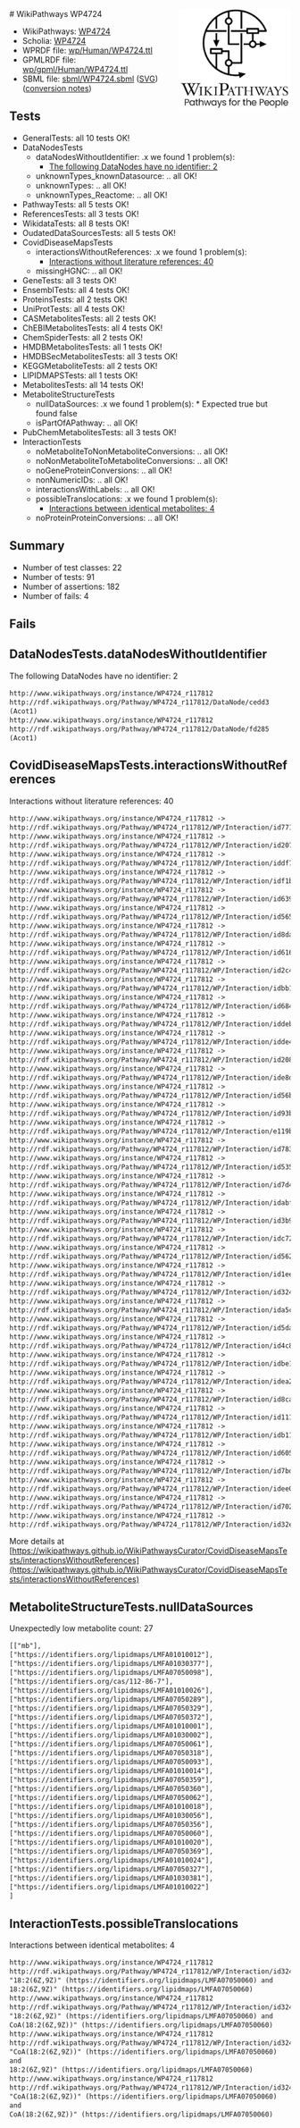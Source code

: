 <img style="float: right; width: 200px" src="../logo.png" />
# WikiPathways WP4724

* WikiPathways: [WP4724](https://identifiers.org/wikipathways:WP4724)
* Scholia: [WP4724](https://scholia.toolforge.org/wikipathways/WP4724)
* WPRDF file: [wp/Human/WP4724.ttl](../wp/Human/WP4724.ttl)
* GPMLRDF file: [wp/gpml/Human/WP4724.ttl](../wp/gpml/Human/WP4724.ttl)
* SBML file: [sbml/WP4724.sbml](../sbml/WP4724.sbml) ([SVG](../sbml/WP4724.svg)) ([conversion notes](../sbml/WP4724.txt))

## Tests
* GeneralTests: all 10 tests OK!
* DataNodesTests
    * dataNodesWithoutIdentifier: .x we found 1 problem(s):
        * [The following DataNodes have no identifier: 2](#d2d32fa1)
    * unknownTypes_knownDatasource: .. all OK!
    * unknownTypes: .. all OK!
    * unknownTypes_Reactome: .. all OK!
* PathwayTests: all 5 tests OK!
* ReferencesTests: all 3 tests OK!
* WikidataTests: all 8 tests OK!
* OudatedDataSourcesTests: all 5 tests OK!
* CovidDiseaseMapsTests
    * interactionsWithoutReferences: .x we found 1 problem(s):
        * [Interactions without literature references: 40](#9701cd3e)
    * missingHGNC: .. all OK!
* GeneTests: all 3 tests OK!
* EnsemblTests: all 4 tests OK!
* ProteinsTests: all 2 tests OK!
* UniProtTests: all 4 tests OK!
* CASMetabolitesTests: all 2 tests OK!
* ChEBIMetabolitesTests: all 4 tests OK!
* ChemSpiderTests: all 2 tests OK!
* HMDBMetabolitesTests: all 1 tests OK!
* HMDBSecMetabolitesTests: all 3 tests OK!
* KEGGMetaboliteTests: all 2 tests OK!
* LIPIDMAPSTests: all 1 tests OK!
* MetabolitesTests: all 14 tests OK!
* MetaboliteStructureTests
    * nullDataSources: .x we found 1 problem(s):
            * Expected true but found false
    * isPartOfAPathway: .. all OK!
* PubChemMetabolitesTests: all 3 tests OK!
* InteractionTests
    * noMetaboliteToNonMetaboliteConversions: .. all OK!
    * noNonMetaboliteToMetaboliteConversions: .. all OK!
    * noGeneProteinConversions: .. all OK!
    * nonNumericIDs: .. all OK!
    * interactionsWithLabels: .. all OK!
    * possibleTranslocations: .x we found 1 problem(s):
        * [Interactions between identical metabolites: 4](#d59038c7)
    * noProteinProteinConversions: .. all OK!


## Summary

* Number of test classes: 22
* Number of tests: 91
* Number of assertions: 182
* Number of fails: 4

## Fails

<a name="d2d32fa1" />

## DataNodesTests.dataNodesWithoutIdentifier

The following DataNodes have no identifier: 2
```
http://www.wikipathways.org/instance/WP4724_r117812 http://rdf.wikipathways.org/Pathway/WP4724_r117812/DataNode/cedd3 (Acot1)
http://www.wikipathways.org/instance/WP4724_r117812 http://rdf.wikipathways.org/Pathway/WP4724_r117812/DataNode/fd285 (Acot1)
```

<a name="9701cd3e" />

## CovidDiseaseMapsTests.interactionsWithoutReferences

Interactions without literature references: 40
```
http://www.wikipathways.org/instance/WP4724_r117812 -> http://rdf.wikipathways.org/Pathway/WP4724_r117812/WP/Interaction/id77129dfb
http://www.wikipathways.org/instance/WP4724_r117812 -> http://rdf.wikipathways.org/Pathway/WP4724_r117812/WP/Interaction/id20755215
http://www.wikipathways.org/instance/WP4724_r117812 -> http://rdf.wikipathways.org/Pathway/WP4724_r117812/WP/Interaction/iddf79f2c3
http://www.wikipathways.org/instance/WP4724_r117812 -> http://rdf.wikipathways.org/Pathway/WP4724_r117812/WP/Interaction/idf1bdcb43
http://www.wikipathways.org/instance/WP4724_r117812 -> http://rdf.wikipathways.org/Pathway/WP4724_r117812/WP/Interaction/id63903398
http://www.wikipathways.org/instance/WP4724_r117812 -> http://rdf.wikipathways.org/Pathway/WP4724_r117812/WP/Interaction/id565ca71a
http://www.wikipathways.org/instance/WP4724_r117812 -> http://rdf.wikipathways.org/Pathway/WP4724_r117812/WP/Interaction/id8da87a18
http://www.wikipathways.org/instance/WP4724_r117812 -> http://rdf.wikipathways.org/Pathway/WP4724_r117812/WP/Interaction/id616835f1
http://www.wikipathways.org/instance/WP4724_r117812 -> http://rdf.wikipathways.org/Pathway/WP4724_r117812/WP/Interaction/id2c4707dd
http://www.wikipathways.org/instance/WP4724_r117812 -> http://rdf.wikipathways.org/Pathway/WP4724_r117812/WP/Interaction/idbb1648f2
http://www.wikipathways.org/instance/WP4724_r117812 -> http://rdf.wikipathways.org/Pathway/WP4724_r117812/WP/Interaction/id684e9342
http://www.wikipathways.org/instance/WP4724_r117812 -> http://rdf.wikipathways.org/Pathway/WP4724_r117812/WP/Interaction/iddeb85705
http://www.wikipathways.org/instance/WP4724_r117812 -> http://rdf.wikipathways.org/Pathway/WP4724_r117812/WP/Interaction/idde47067
http://www.wikipathways.org/instance/WP4724_r117812 -> http://rdf.wikipathways.org/Pathway/WP4724_r117812/WP/Interaction/id20862bcb
http://www.wikipathways.org/instance/WP4724_r117812 -> http://rdf.wikipathways.org/Pathway/WP4724_r117812/WP/Interaction/ide8d150b2
http://www.wikipathways.org/instance/WP4724_r117812 -> http://rdf.wikipathways.org/Pathway/WP4724_r117812/WP/Interaction/id56b210b1
http://www.wikipathways.org/instance/WP4724_r117812 -> http://rdf.wikipathways.org/Pathway/WP4724_r117812/WP/Interaction/id93b154cf
http://www.wikipathways.org/instance/WP4724_r117812 -> http://rdf.wikipathways.org/Pathway/WP4724_r117812/WP/Interaction/e119b
http://www.wikipathways.org/instance/WP4724_r117812 -> http://rdf.wikipathways.org/Pathway/WP4724_r117812/WP/Interaction/id78313134
http://www.wikipathways.org/instance/WP4724_r117812 -> http://rdf.wikipathways.org/Pathway/WP4724_r117812/WP/Interaction/id53590b30
http://www.wikipathways.org/instance/WP4724_r117812 -> http://rdf.wikipathways.org/Pathway/WP4724_r117812/WP/Interaction/id7d46cc4a
http://www.wikipathways.org/instance/WP4724_r117812 -> http://rdf.wikipathways.org/Pathway/WP4724_r117812/WP/Interaction/idabf63d01
http://www.wikipathways.org/instance/WP4724_r117812 -> http://rdf.wikipathways.org/Pathway/WP4724_r117812/WP/Interaction/id3b91fd0
http://www.wikipathways.org/instance/WP4724_r117812 -> http://rdf.wikipathways.org/Pathway/WP4724_r117812/WP/Interaction/idc728c3e3
http://www.wikipathways.org/instance/WP4724_r117812 -> http://rdf.wikipathways.org/Pathway/WP4724_r117812/WP/Interaction/id562b997
http://www.wikipathways.org/instance/WP4724_r117812 -> http://rdf.wikipathways.org/Pathway/WP4724_r117812/WP/Interaction/id1ee5a55c
http://www.wikipathways.org/instance/WP4724_r117812 -> http://rdf.wikipathways.org/Pathway/WP4724_r117812/WP/Interaction/id324dad5c
http://www.wikipathways.org/instance/WP4724_r117812 -> http://rdf.wikipathways.org/Pathway/WP4724_r117812/WP/Interaction/ida5c6fa4c
http://www.wikipathways.org/instance/WP4724_r117812 -> http://rdf.wikipathways.org/Pathway/WP4724_r117812/WP/Interaction/id5da5d3ea
http://www.wikipathways.org/instance/WP4724_r117812 -> http://rdf.wikipathways.org/Pathway/WP4724_r117812/WP/Interaction/id4c8c007d
http://www.wikipathways.org/instance/WP4724_r117812 -> http://rdf.wikipathways.org/Pathway/WP4724_r117812/WP/Interaction/idbe158483
http://www.wikipathways.org/instance/WP4724_r117812 -> http://rdf.wikipathways.org/Pathway/WP4724_r117812/WP/Interaction/idea22af42
http://www.wikipathways.org/instance/WP4724_r117812 -> http://rdf.wikipathways.org/Pathway/WP4724_r117812/WP/Interaction/id8cad3b21
http://www.wikipathways.org/instance/WP4724_r117812 -> http://rdf.wikipathways.org/Pathway/WP4724_r117812/WP/Interaction/id11188542
http://www.wikipathways.org/instance/WP4724_r117812 -> http://rdf.wikipathways.org/Pathway/WP4724_r117812/WP/Interaction/idb118f4ea
http://www.wikipathways.org/instance/WP4724_r117812 -> http://rdf.wikipathways.org/Pathway/WP4724_r117812/WP/Interaction/id605d64cc
http://www.wikipathways.org/instance/WP4724_r117812 -> http://rdf.wikipathways.org/Pathway/WP4724_r117812/WP/Interaction/id7bd50cb7
http://www.wikipathways.org/instance/WP4724_r117812 -> http://rdf.wikipathways.org/Pathway/WP4724_r117812/WP/Interaction/idee062bce
http://www.wikipathways.org/instance/WP4724_r117812 -> http://rdf.wikipathways.org/Pathway/WP4724_r117812/WP/Interaction/id7022d7fe
http://www.wikipathways.org/instance/WP4724_r117812 -> http://rdf.wikipathways.org/Pathway/WP4724_r117812/WP/Interaction/id32e4ff6a
```

More details at [https://wikipathways.github.io/WikiPathwaysCurator/CovidDiseaseMapsTests/interactionsWithoutReferences](https://wikipathways.github.io/WikiPathwaysCurator/CovidDiseaseMapsTests/interactionsWithoutReferences)

<a name="919041af" />

## MetaboliteStructureTests.nullDataSources

Unexpectedly low metabolite count: 27
```
[["mb"],
["https://identifiers.org/lipidmaps/LMFA01010012"],
["https://identifiers.org/lipidmaps/LMFA01030377"],
["https://identifiers.org/lipidmaps/LMFA07050098"],
["https://identifiers.org/cas/112-86-7"],
["https://identifiers.org/lipidmaps/LMFA01010026"],
["https://identifiers.org/lipidmaps/LMFA07050289"],
["https://identifiers.org/lipidmaps/LMFA07050329"],
["https://identifiers.org/lipidmaps/LMFA07050372"],
["https://identifiers.org/lipidmaps/LMFA01010001"],
["https://identifiers.org/lipidmaps/LMFA01030002"],
["https://identifiers.org/lipidmaps/LMFA07050061"],
["https://identifiers.org/lipidmaps/LMFA07050318"],
["https://identifiers.org/lipidmaps/LMFA07050093"],
["https://identifiers.org/lipidmaps/LMFA01010014"],
["https://identifiers.org/lipidmaps/LMFA07050359"],
["https://identifiers.org/lipidmaps/LMFA07050360"],
["https://identifiers.org/lipidmaps/LMFA07050062"],
["https://identifiers.org/lipidmaps/LMFA01010018"],
["https://identifiers.org/lipidmaps/LMFA01030056"],
["https://identifiers.org/lipidmaps/LMFA07050356"],
["https://identifiers.org/lipidmaps/LMFA07050060"],
["https://identifiers.org/lipidmaps/LMFA01010020"],
["https://identifiers.org/lipidmaps/LMFA07050369"],
["https://identifiers.org/lipidmaps/LMFA01010024"],
["https://identifiers.org/lipidmaps/LMFA07050327"],
["https://identifiers.org/lipidmaps/LMFA01030381"],
["https://identifiers.org/lipidmaps/LMFA01010022"]
]
```

<a name="d59038c7" />

## InteractionTests.possibleTranslocations

Interactions between identical metabolites: 4
```
http://www.wikipathways.org/instance/WP4724_r117812 http://rdf.wikipathways.org/Pathway/WP4724_r117812/WP/Interaction/id324dad5c "18:2(6Z,9Z)" (https://identifiers.org/lipidmaps/LMFA07050060) and 
18:2(6Z,9Z)" (https://identifiers.org/lipidmaps/LMFA07050060)
http://www.wikipathways.org/instance/WP4724_r117812 http://rdf.wikipathways.org/Pathway/WP4724_r117812/WP/Interaction/id324dad5c "18:2(6Z,9Z)" (https://identifiers.org/lipidmaps/LMFA07050060) and 
CoA(18:2(6Z,9Z))" (https://identifiers.org/lipidmaps/LMFA07050060)
http://www.wikipathways.org/instance/WP4724_r117812 http://rdf.wikipathways.org/Pathway/WP4724_r117812/WP/Interaction/id324dad5c "CoA(18:2(6Z,9Z))" (https://identifiers.org/lipidmaps/LMFA07050060) and 
18:2(6Z,9Z)" (https://identifiers.org/lipidmaps/LMFA07050060)
http://www.wikipathways.org/instance/WP4724_r117812 http://rdf.wikipathways.org/Pathway/WP4724_r117812/WP/Interaction/id324dad5c "CoA(18:2(6Z,9Z))" (https://identifiers.org/lipidmaps/LMFA07050060) and 
CoA(18:2(6Z,9Z))" (https://identifiers.org/lipidmaps/LMFA07050060)
```


